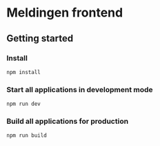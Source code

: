 # Meldingen frontend

## Getting started

### Install

`npm install`

### Start all applications in development mode

`npm run dev`

### Build all applications for production

`npm run build`
